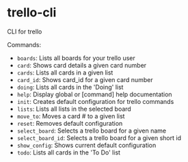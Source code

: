 # trello-cli
CLI for trello

Commands:

- `boards`: Lists all boards for your trello user
- `card`: Shows card details a given card number
- `cards`: Lists all cards in a given list
- `card_id`: Shows card_id for a given card number
- `doing`: Lists all cards in the 'Doing' list
- `help`: Display global or [command] help documentation
- `init`: Creates default configuration for trello commands
- `lists`: Lists all lists in the selected board
- `move_to`: Moves a card # to a given list
- `reset`: Removes default configuration
- `select_board`: Selects a trello board for a given name
- `select_board_id`: Selects a trello board for a given short id
- `show_config`: Shows current default configuration
- `todo`: Lists all cards in the 'To Do' list
